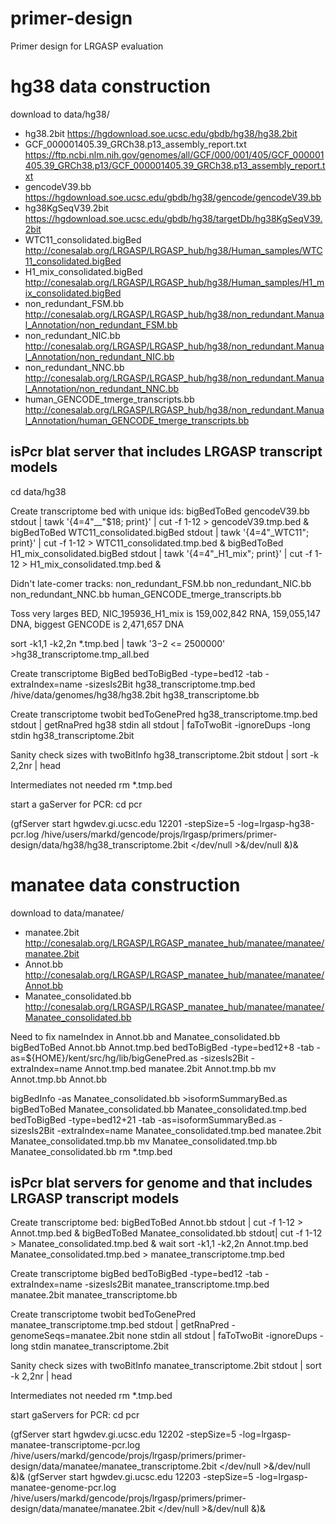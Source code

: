 # primer-design
Primer design for LRGASP evaluation


# hg38 data construction

download to data/hg38/
* hg38.2bit https://hgdownload.soe.ucsc.edu/gbdb/hg38/hg38.2bit
* GCF_000001405.39_GRCh38.p13_assembly_report.txt https://ftp.ncbi.nlm.nih.gov/genomes/all/GCF/000/001/405/GCF_000001405.39_GRCh38.p13/GCF_000001405.39_GRCh38.p13_assembly_report.txt
* gencodeV39.bb https://hgdownload.soe.ucsc.edu/gbdb/hg38/gencode/gencodeV39.bb
* hg38KgSeqV39.2bit https://hgdownload.soe.ucsc.edu/gbdb/hg38/targetDb/hg38KgSeqV39.2bit
* WTC11_consolidated.bigBed http://conesalab.org/LRGASP/LRGASP_hub/hg38/Human_samples/WTC11_consolidated.bigBed
* H1_mix_consolidated.bigBed http://conesalab.org/LRGASP/LRGASP_hub/hg38/Human_samples/H1_mix_consolidated.bigBed
* non_redundant_FSM.bb http://conesalab.org/LRGASP/LRGASP_hub/hg38/non_redundant.Manual_Annotation/non_redundant_FSM.bb
* non_redundant_NIC.bb http://conesalab.org/LRGASP/LRGASP_hub/hg38/non_redundant.Manual_Annotation/non_redundant_NIC.bb
* non_redundant_NNC.bb http://conesalab.org/LRGASP/LRGASP_hub/hg38/non_redundant.Manual_Annotation/non_redundant_NNC.bb
* human_GENCODE_tmerge_transcripts.bb http://conesalab.org/LRGASP/LRGASP_hub/hg38/non_redundant.Manual_Annotation/human_GENCODE_tmerge_transcripts.bb


## isPcr blat server that includes LRGASP transcript models

cd data/hg38

Create transcriptome bed with unique ids:
  bigBedToBed gencodeV39.bb stdout | tawk '{$4=$4"__"$18; print}' | cut -f 1-12 > gencodeV39.tmp.bed &
  bigBedToBed WTC11_consolidated.bigBed stdout | tawk '{$4=$4"_WTC11"; print}' | cut -f 1-12 > WTC11_consolidated.tmp.bed &
  bigBedToBed H1_mix_consolidated.bigBed stdout | tawk '{$4=$4"_H1_mix"; print}' | cut -f 1-12 > H1_mix_consolidated.tmp.bed &

  Didn't late-comer tracks:
    non_redundant_FSM.bb
    non_redundant_NIC.bb
    non_redundant_NNC.bb
    human_GENCODE_tmerge_transcripts.bb
    
Toss very larges BED, NIC_195936_H1_mix is 159,002,842 RNA, 159,055,147 DNA, biggest GENCODE is 2,471,657 DNA

  sort -k1,1 -k2,2n *.tmp.bed | tawk '$3-$2 <= 2500000' >hg38_transcriptome.tmp_all.bed

Create transcriptome BigBed
  bedToBigBed -type=bed12 -tab -extraIndex=name -sizesIs2Bit hg38_transcriptome.tmp.bed /hive/data/genomes/hg38/hg38.2bit hg38_transcriptome.bb

  
Create transcriptome twobit
  bedToGenePred hg38_transcriptome.tmp.bed stdout | getRnaPred hg38 stdin all stdout | faToTwoBit -ignoreDups -long stdin hg38_transcriptome.2bit

Sanity check sizes with
  twoBitInfo hg38_transcriptome.2bit stdout | sort -k 2,2nr | head

Intermediates not needed 
  rm *.tmp.bed

start a gaServer for PCR:
  cd pcr

  (gfServer start hgwdev.gi.ucsc.edu 12201 -stepSize=5 -log=lrgasp-hg38-pcr.log  /hive/users/markd/gencode/projs/lrgasp/primers/primer-design/data/hg38/hg38_transcriptome.2bit </dev/null >&/dev/null &)&

# manatee data construction

download to data/manatee/
* manatee.2bit http://conesalab.org/LRGASP/LRGASP_manatee_hub/manatee/manatee/manatee.2bit
* Annot.bb http://conesalab.org/LRGASP/LRGASP_manatee_hub/manatee/manatee/Annot.bb
* Manatee_consolidated.bb http://conesalab.org/LRGASP/LRGASP_manatee_hub/manatee/manatee/Manatee_consolidated.bb


Need to fix nameIndex in Annot.bb and Manatee_consolidated.bb
  bigBedToBed Annot.bb Annot.tmp.bed
  bedToBigBed -type=bed12+8 -tab -as=${HOME}/kent/src/hg/lib/bigGenePred.as -sizesIs2Bit -extraIndex=name Annot.tmp.bed manatee.2bit Annot.tmp.bb
  mv Annot.tmp.bb Annot.bb

  bigBedInfo -as Manatee_consolidated.bb  >isoformSummaryBed.as
  bigBedToBed Manatee_consolidated.bb Manatee_consolidated.tmp.bed
  bedToBigBed -type=bed12+21 -tab -as=isoformSummaryBed.as -sizesIs2Bit -extraIndex=name Manatee_consolidated.tmp.bed manatee.2bit Manatee_consolidated.tmp.bb
  mv Manatee_consolidated.tmp.bb Manatee_consolidated.bb 
  rm *.tmp.bed


## isPcr blat servers for genome and that includes LRGASP transcript models


Create transcriptome bed:
  bigBedToBed Annot.bb stdout | cut -f 1-12 > Annot.tmp.bed &
  bigBedToBed Manatee_consolidated.bb stdout| cut -f 1-12 > Manatee_consolidated.tmp.bed &
  wait
  sort -k1,1 -k2,2n Annot.tmp.bed Manatee_consolidated.tmp.bed > manatee_transcriptome.tmp.bed

Create transcriptome bigBed
  bedToBigBed -type=bed12 -tab -extraIndex=name -sizesIs2Bit manatee_transcriptome.tmp.bed manatee.2bit manatee_transcriptome.bb
  
Create transcriptome twobit
  bedToGenePred manatee_transcriptome.tmp.bed stdout | getRnaPred  -genomeSeqs=manatee.2bit none stdin all stdout | faToTwoBit -ignoreDups -long stdin manatee_transcriptome.2bit

Sanity check sizes with
  twoBitInfo manatee_transcriptome.2bit stdout | sort -k 2,2nr | head

Intermediates not needed 
  rm *.tmp.bed

start gaServers for PCR:
  cd pcr

  (gfServer start hgwdev.gi.ucsc.edu 12202 -stepSize=5 -log=lrgasp-manatee-transcriptome-pcr.log  /hive/users/markd/gencode/projs/lrgasp/primers/primer-design/data/manatee/manatee_transcriptome.2bit </dev/null >&/dev/null &)&
  (gfServer start hgwdev.gi.ucsc.edu 12203 -stepSize=5 -log=lrgasp-manatee-genome-pcr.log  /hive/users/markd/gencode/projs/lrgasp/primers/primer-design/data/manatee/manatee.2bit </dev/null >&/dev/null &)&
